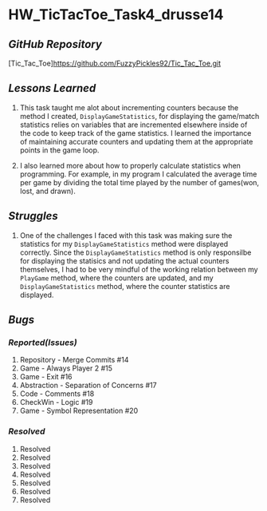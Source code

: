 # **HW_TicTacToe_Task4_drusse14**
## *GitHub Repository*
[Tic_Tac_Toe]https://github.com/FuzzyPickles92/Tic_Tac_Toe.git

## *Lessons Learned*
1. This task taught me alot about incrementing counters because the method I created,  `DisplayGameStatistics`, for displaying the game/match statistics relies on variables that are incremented elsewhere inside of the code to keep track of the game statistics. I learned the importance of maintaining accurate counters and updating them at the appropriate points in the game loop.

2. I also learned more about how to properly calculate statistics when programming. For example, in my program I calculated the average time per game by dividing the total time played by the number of games(won, lost, and drawn).


## *Struggles*
1. One of the challenges I faced with this task was making sure the statistics for my `DisplayGameStatistics` method were displayed correctly. Since the `DisplayGameStatistics` method is only responsilbe for displaying the statisics and not updating the actual counters themselves, I had to be very mindful of the working relation between my `PlayGame` method, where the counters are updated, and my `DisplayGameStatistics` method, where the counter statistics are displayed.



## *Bugs*
### *Reported(Issues)*
1. Repository - Merge Commits #14
2. Game - Always Player 2 #15
3. Game - Exit #16
4. Abstraction - Separation of Concerns #17
5. Code - Comments #18
6. CheckWin - Logic #19
7. Game - Symbol Representation #20

### *Resolved*
1. Resolved
2. Resolved
3. Resolved
4. Resolved
5. Resolved
6. Resolved
7. Resolved